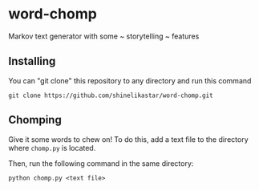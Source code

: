 # word-chomp

Markov text generator with some ~ storytelling ~ features

## Installing

You can "git clone" this repository to any directory and run this command
```
git clone https://github.com/shinelikastar/word-chomp.git
```

## Chomping

Give it some words to chew on! To do this, add a text file to the directory where ```chomp.py``` is located.

Then, run the following command in the same directory:
```
python chomp.py <text file>
```
